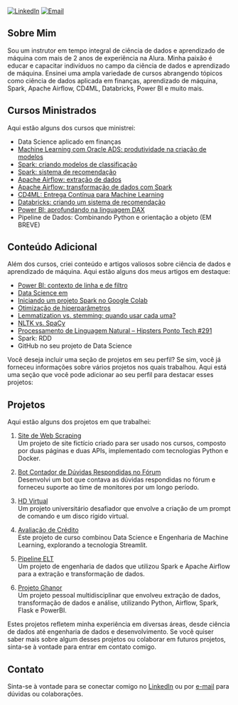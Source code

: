 [![LinkedIn](https://img.shields.io/badge/LinkedIn-Conectar-blue)](https://www.linkedin.com/in/seu-linkedin-perfil/)
[![Email](https://img.shields.io/badge/Email-Contato-red)](mailto:seuemail@exemplo.com)

## Sobre Mim

Sou um instrutor em tempo integral de ciência de dados e aprendizado de máquina com mais de 2 anos de experiência na Alura. Minha paixão é educar e capacitar indivíduos no campo da ciência de dados e aprendizado de máquina. Ensinei uma ampla variedade de cursos abrangendo tópicos como ciência de dados aplicada em finanças, aprendizado de máquina, Spark, Apache Airflow, CD4ML, Databricks, Power BI e muito mais.

## Cursos Ministrados

Aqui estão alguns dos cursos que ministrei:

- Data Science aplicado em finanças
- [Machine Learning com Oracle ADS: produtividade na criação de modelos](https://www.alura.com.br/curso-online-machine-learning-oracle-ads-criacao-modelos)
- [Spark: criando modelos de classificação](https://www.alura.com.br/curso-online-spark-modelos-classificacao)
- [Spark: sistema de recomendação](https://www.alura.com.br/curso-online-spark-sistema-recomendacao)
- [Apache Airflow: extração de dados](https://www.alura.com.br/curso-online-apache-airflow-extracao-dados)
- [Apache Airflow: transformação de dados com Spark](https://www.alura.com.br/curso-online-apache-airflow-transformacao-dados-spark)
- [CD4ML: Entrega Contínua para Machine Learning](https://www.alura.com.br/curso-online-cd4ml-entrega-continua-machine-learning)
- [Databricks: criando um sistema de recomendação](https://www.alura.com.br/curso-online-databricks-criando-sistema-recomendacao)
- [Power BI: aprofundando na linguagem DAX](https://www.alura.com.br/curso-online-power-bi-aprofundando-linguagem-dax)
- Pipeline de Dados: Combinando Python e orientação a objeto (EM BREVE)
## Conteúdo Adicional

Além dos cursos, criei conteúdo e artigos valiosos sobre ciência de dados e aprendizado de máquina. Aqui estão alguns dos meus artigos em destaque:

- [Power BI: contexto de linha e de filtro](https://www.alura.com.br/artigos/power-bi-contexto-linha-filtro)
- [Data Science em <T>](https://www.alura.com.br/artigos/data-science-em-t)
- [Iniciando um projeto Spark no Google Colab](https://www.alura.com.br/artigos/iniciando-projeto-spark-no-colab)
- [Otimização de hiperparâmetros](https://www.alura.com.br/artigos/otimizacao-de-parametros)
- [Lemmatization vs. stemming: quando usar cada uma?](https://www.alura.com.br/artigos/lemmatization-vs-stemming-quando-usar-cada-uma)
- [NLTK vs. SpaCy](https://www.alura.com.br/artigos/nltk-vs-spacy)
- [Processamento de Linguagem Natural – Hipsters Ponto Tech #291](https://www.hipsters.tech/processamento-de-linguagem-natural-hipsters-ponto-tech-291)
- Spark: RDD
- GitHub no seu projeto de Data Science

Você deseja incluir uma seção de projetos em seu perfil? Se sim, você já forneceu informações sobre vários projetos nos quais trabalhou. Aqui está uma seção que você pode adicionar ao seu perfil para destacar esses projetos:

## Projetos

Aqui estão alguns dos projetos em que trabalhei:

1. [Site de Web Scraping](https://github.com/IgorNascAlves/site-web-scraping-)  
   Um projeto de site fictício criado para ser usado nos cursos, composto por duas páginas e duas APIs, implementado com tecnologias Python e Docker.

2. [Bot Contador de Dúvidas Respondidas no Fórum](https://github.com/IgorNascAlves/ig-11)  
   Desenvolvi um bot que contava as dúvidas respondidas no fórum e forneceu suporte ao time de monitores por um longo período.

3. [HD Virtual](https://github.com/IgorNascAlves/HD-virtual)  
   Um projeto universitário desafiador que envolve a criação de um prompt de comando e um disco rígido virtual.

4. [Avaliação de Crédito](https://github.com/IgorNascAlves/Avaliacao_Credito)  
   Este projeto de curso combinou Data Science e Engenharia de Machine Learning, explorando a tecnologia Streamlit.

5. [Pipeline ELT](https://github.com/IgorNascAlves/pipeline_ELT)  
   Um projeto de engenharia de dados que utilizou Spark e Apache Airflow para a extração e transformação de dados.

6. [Projeto Ghanor](https://github.com/IgorNascAlves/projeto_ghanor)  
   Um projeto pessoal multidisciplinar que envolveu extração de dados, transformação de dados e análise, utilizando Python, Airflow, Spark, Flask e PowerBI.

Estes projetos refletem minha experiência em diversas áreas, desde ciência de dados até engenharia de dados e desenvolvimento. Se você quiser saber mais sobre algum desses projetos ou colaborar em futuros projetos, sinta-se à vontade para entrar em contato comigo.

## Contato

Sinta-se à vontade para se conectar comigo no [LinkedIn](https://www.linkedin.com/in/seu-linkedin-perfil/) ou por [e-mail](mailto:seuemail@exemplo.com) para dúvidas ou colaborações.

